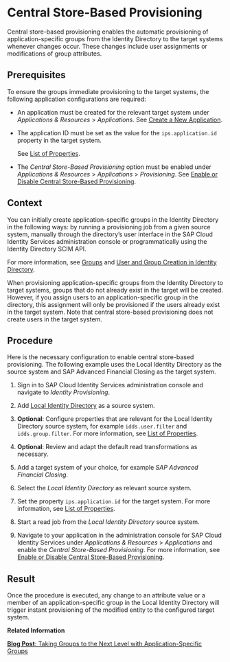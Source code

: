 <!-- loio33eae39ab1084bd3913df13b1eb43baa -->

# Central Store-Based Provisioning

Central store-based provisioning enables the automatic provisioning of application-specific groups from the Identity Directory to the target systems whenever changes occur. These changes include user assignments or modifications of group attributes.



<a name="loio33eae39ab1084bd3913df13b1eb43baa__section_cqn_xyw_m2c"/>

## Prerequisites

To ensure the groups immediate provisioning to the target systems, the following application configurations are required:

-   An application must be created for the relevant target system under *Applications & Resources* \> *Applications*. See [Create a New Application](Operation-Guide/create-a-new-application-0d4b255.md).

-   The application ID must be set as the value for the `ips.application.id` property in the target system.

    See [List of Properties](list-of-properties-d6f3577.md).

-   The *Central Store-Based Provisioning* option must be enabled under *Applications & Resources* \> *Applications* \> *Provisioning*. See [Enable or Disable Central Store-Based Provisioning](Operation-Guide/enable-or-disable-central-store-based-provisioning-657bbaa.md).




<a name="loio33eae39ab1084bd3913df13b1eb43baa__section_w3k_2zw_m2c"/>

## Context

You can initially create application-specific groups in the Identity Directory in the following ways: by running a provisioning job from a given source system, manually through the directory’s user interface in the SAP Cloud Identity Services administration console or programmatically using the Identity Directory SCIM API.

For more information, see [Groups](groups-d93be69.md) and [User and Group Creation in Identity Directory](user-and-group-creation-in-identity-directory-efcb839.md).

When provisioning application-specific groups from the Identity Directory to target systems, groups that do not already exist in the target will be created. However, if you assign users to an application-specific group in the directory, this assignment will only be provisioned if the users already exist in the target system. Note that central store-based provisioning does not create users in the target system.



<a name="loio33eae39ab1084bd3913df13b1eb43baa__section_rvk_3zw_m2c"/>

## Procedure

Here is the necessary configuration to enable central store-based provisioning. The following example uses the Local Identity Directory as the source system and SAP Advanced Financial Closing as the target system.

1.  Sign in to SAP Cloud Identity Services administration console and navigate to *Identity Provisioning*.

2.  Add [Local Identity Directory](local-identity-directory-8c7d05e.md) as a source system.

3.  **Optional**: Configure properties that are relevant for the Local Identity Directory source system, for example `idds.user.filter` and `idds.group.filter`. For more information, see [List of Properties](list-of-properties-d6f3577.md).

4.  **Optional**: Review and adapt the default read transformations as necessary.

5.  Add a target system of your choice, for example *SAP Advanced Financial Closing*.

6.  Select the *Local Identity Directory* as relevant source system.
7.  Set the property `ips.application.id` for the target system. For more information, see [List of Properties](list-of-properties-d6f3577.md).
8.  Start a read job from the *Local Identity Directory* source system.

9.  Navigate to your application in the administration console for SAP Cloud Identity Services under *Applications & Resources* \> *Applications* and enable the *Central Store-Based Provisioning*. For more information, see [Enable or Disable Central Store-Based Provisioning](Operation-Guide/enable-or-disable-central-store-based-provisioning-657bbaa.md).



<a name="loio33eae39ab1084bd3913df13b1eb43baa__section_odz_j1x_m2c"/>

## Result

Once the procedure is executed, any change to an attribute value or a member of an application-specific group in the Local Identity Directory will trigger instant provisioning of the modified entity to the configured target system.

**Related Information**  


[**Blog Post**: Taking Groups to the Next Level with Application-Specific Groups](https://community.sap.com/t5/technology-blogs-by-sap/taking-groups-to-the-next-level-with-application-specific-groups/ba-p/13956003)

